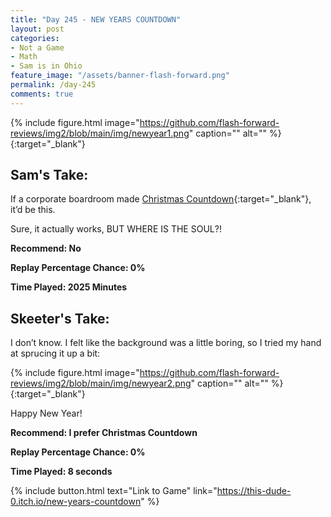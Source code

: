 ```yaml
---
title: "Day 245 - NEW YEARS COUNTDOWN"
layout: post
categories:
- Not a Game
- Math
- Sam is in Ohio
feature_image: "/assets/banner-flash-forward.png"
permalink: /day-245
comments: true
---
```


{% include figure.html image="https://github.com/flash-forward-reviews/img2/blob/main/img/newyear1.png" caption="" alt="" %}{:target="_blank"}
 
## Sam's Take:

If a corporate boardroom made [Christmas Countdown](https://flash-forward-reviews.github.io/day-220){:target="_blank"}, it’d be this.

Sure, it actually works, BUT WHERE IS THE SOUL?!

**Recommend: No**

**Replay Percentage Chance: 0%**

**Time Played: 2025 Minutes** 

## Skeeter's Take:

I don’t know. I felt like the background was a little boring, so I tried my hand at sprucing it up a bit:

{% include figure.html image="https://github.com/flash-forward-reviews/img2/blob/main/img/newyear2.png" caption="" alt="" %}{:target="_blank"}

Happy New Year!

**Recommend: I prefer Christmas Countdown**

**Replay Percentage Chance: 0%**

**Time Played: 8 seconds** 

{% include button.html text="Link to Game" link="https://this-dude-0.itch.io/new-years-countdown" %}
